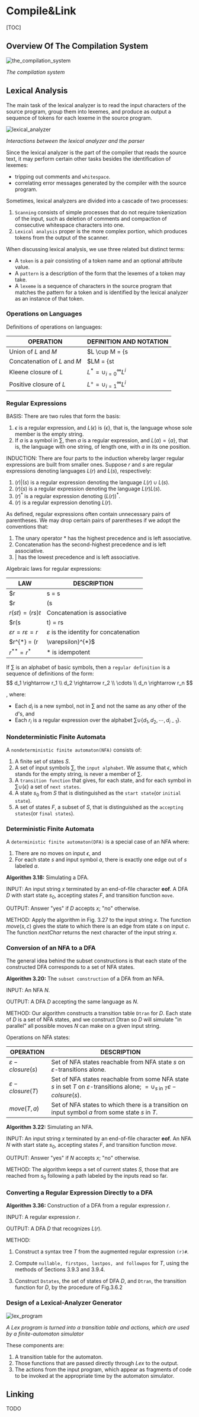 # Compile&Link

[TOC]



## Overview Of The Compilation System

![the_compilation_system](res/the_compilation_system.png)

*The compilation system*



## Lexical Analysis

The main task of the lexical analyzer is to read the input characters of the source program, group them into lexemes, and produce as output a sequence of tokens for each lexeme in the source program.

![lexical_analyzer](res/lexical_analyzer.png)

*Interactions between the lexical analyzer and the parser*

Since the lexical analyzer is the part of the compiler that reads the source text, it may perform certain other tasks besides the identification of lexemes:

- tripping out comments and `whitespace`.
- correlating error messages generated by the compiler with the source program.

Sometimes, lexical analyzers are divided into a cascade of two processes:

1. `Scanning` consists of simple processes that do not require tokenization of the input, such as deletion of comments and compaction of consecutive whitespace characters into one.
2. `Lexical analysis` proper is the more complex portion, which produces tokens from the output of the scanner.

When discussing lexical analysis, we use three related but distinct terms:

- A `token` is a pair consisting of a token name and an optional attribute value.
- A `pattern` is a description of the form that the lexemes of a token may take.
- A `lexeme` is a sequence of characters in the source program that matches the pattern for a token and is identified by the lexical analyzer as an instance of that token.

### Operations on Languages

Definitions of operations on languages:

| OPERATION                    | DEFINITION AND NOTATION                                      |
| ---------------------------- | ------------------------------------------------------------ |
| Union of $L$ and $M$         | $L \cup M = \{s|s \text{ is in } L \text{ or } s \text{ is in } M\}$ |
| Concatenation of $L$ and $M$ | $LM = \{st|s \text{ is in } L \text{ and } t \text{ is in } M\}$ |
| Kleene closure of $L$        | $L^{*} = \cup_{i = 0}^{\infty} L^{i}$                        |
| Positive closure of $L$      | $L^{+} = \cup_{i = 1}^{\infty} L^{i}$                        |

### Regular Expressions

BASIS: There are two rules that form the basis:

1. $\epsilon$ is a regular expression, and $L(\epsilon)$ is $\{\epsilon\}$, that is, the language whose sole member is the empty string.
2. If $a$ is a symbol in $\sum$, then $a$ is a regular expression, and $L(a) = \{a\}$, that is, the language with one string, of length one, with $a$ in its one position.

INDUCTION: There are four parts to the induction whereby larger regular expressions are built from smaller ones. Suppose $r$ and $s$ are regular expressions denoting languages $L(r)$ and $L(s)$, respectively:

1. $(r)|(s)$ is a regular expression denoting the language $L(r) \cup L(s)$.
2. $(r)(s)$ is a regular expression denoting the language $L(r)L(s)$.
3. $(r)^{*}$ is a regular expression denoting $(L(r))^{*}$.
4. $(r)$ is a regular expression denoting $L(r)$.

As defined, regular expressions often contain unnecessary pairs of parentheses. We may drop certain pairs of parentheses if we adopt the conventions that:

1. The unary operator $*$ has the highest precedence and is left associative.
2. Concatenation has the second-highest precedence and is left associative.
3. $|$ has the lowest precedence and is left associative.

Algebraic laws for regular expressions:

| LAW                                 | DESCRIPTION                                     |
| ----------------------------------- | ----------------------------------------------- |
| $r|s = s|r$                         | $|$ is commutative                              |
| $r|(s|t) = (r|s)|t$                 | $|$ is associative                              |
| $r(st) = (rs)t$                     | Concatenation is associative                    |
| $r(s|t) = rs|rt; (s|t)r = sr|tr$    | Concatenation distributes over $|$              |
| $\varepsilon r = r \varepsilon = r$ | $\varepsilon$ is the identity for concatenation |
| $r^{*} = (r|\varepsilon)^{*}$       | $\varepsilon$ is guaranteed in a closure        |
| $r^{**} = r^{*}$                    | $*$ is idempotent                               |

If $\sum$ is an alphabet of basic symbols, then a `regular definition` is a sequence of definitions of the form:
$$
d_1 \rightarrow r_1 \\
d_2 \rightarrow r_2 \\
\cdots \\
d_n \rightarrow r_n
$$

, where:

- Each $d_i$ is a new symbol, not in $\sum$ and not the same as any other of the $d$'s, and
- Each $r_i$ is a regular expression over the alphabet $\sum \cup \{d_1, d_2, \cdots, d_{i-1}\}$.

### Nondeterministic Finite Automata

A `nondeterministic finite automaton(NFA)` consists of:

1. A finite set of states $S$.
2. A set of input symbols $\sum$, the `input alphabet`. We assume that $\epsilon$, which stands for the empty string, is never a member of $\sum$.
3. A `transition function` that gives, for each state, and for each symbol in $\sum \cup \{\epsilon\}$ a set of `next states`.
4. A state $s_0$ from $S$ that is distinguished as the `start state`(or `initial state`).
5. A set of states $F$, a subset of $S$, that is distinguished as the `accepting states`(or `final states`).

### Deterministic Finite Automata

A `deterministic finite automaton(DFA)` is a special case of an NFA where:

1. There are no moves on input $\epsilon$, and 
2. For each state $s$ and input symbol $a$, there is exactly one edge out of $s$ labeled $a$.

**Algorithm 3.18:** Simulating a DFA.

INPUT: An input string $x$ terminated by an end-of-file character **eof**. A DFA $D$ with start state $s_0$, accepting states $F$, and transition function `move`.

OUTPUT: Answer "yes" if $D$ accepts $x$; "no" otherwise.

METHOD: Apply the algorithm in Fig. 3.27 to the input string $x$. The function $move(s, c)$ gives the state to which there is an edge from state $s$ on input $c$. The function $nextChar$ returns the next character of the input string $x$.

### Conversion of an NFA to a DFA

The general idea behind the subset constructions is that each state of the constructed DFA corresponds to a set of NFA states.

**Algorithm 3.20:** The `subset construction` of a DFA from an NFA.

INPUT: An NFA $N$.

OUTPUT: A DFA $D$ accepting the same language as $N$.

METHOD: Our algorithm constructs a transition table `Dtran` for $D$. Each state of $D$ is a set of NFA states, and we construct Dtran so $D$ will simulate "in parallel" all possible moves $N$ can make on a given input string.

Operations on NFA states:

| OPERATION                | DESCRIPTION                                                  |
| ------------------------ | ------------------------------------------------------------ |
| $\varepsilon-closure(s)$ | Set of NFA states reachable from NFA state $s$ on $\varepsilon$-transitions alone. |
| $\varepsilon-closure(T)$ | Set of NFA states reachable from some NFA state $s$ in set $T$ on $\varepsilon$-transitions alone; $= \cup_{s \text{ in } T} \varepsilon-colsure(s)$. |
| $move(T, a)$             | Set of NFA states to which there is a transition on input symbol $a$ from some state $s$ in $T$. |

**Algorithm 3.22:** Simulating an NFA.

INPUT: An input string $x$ terminated by an end-of-file character **eof**. An NFA $N$ with start state $s_0$, accepting states $F$, and transition function $move$.

OUTPUT: Answer "yes" if $N$ accepts $x$; "no" otherwise.

METHOD: The algorithm keeps a set of current states $S$, those that are reached from $s_0$​ following a path labeled by the inputs read so far.

### Converting a Regular Expression Directly to a DFA

**Algorithm 3.36:** Construction of a DFA from a regular expression $r$.

INPUT: A regular expression $r$.

OUTPUT: A DFA $D$ that recognizes $L(r)$.

METHOD: 

1. Construct a syntax tree $T$ from the augmented regular expression `(r)#`.

2. Compute `nullable, firstpos, lastpos, and followpos` for $T$, using the methods of Sections 3.9.3 and 3.9.4.

3. Construct `Dstates`, the set of states of DFA $D$, and `Dtran`, the transition function for $D$, by the procedure of Fig.3.6.2

### Design of a Lexical-Analyzer  Generator

![lex_program](res/lex_program.png)

*A Lex program is turned into a transition table and actions, which are used by a finite-automaton simulator*

These components are:

1. A transition table for the automaton.
2. Those functions that are passed directly through $Lex$ to the output.
3. The actions from the input program, which appear as fragments of code to be invoked at the appropriate time by the automaton simulator.



## Linking

TODO